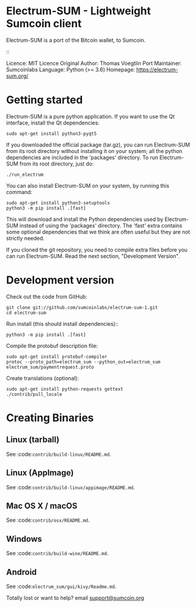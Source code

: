 Electrum-SUM - Lightweight Sumcoin client
=========================================

Electrum-SUM is a port of the Bitcoin wallet, to Sumcoin.

::

  Licence: MIT Licence
  Original Author: Thomas Voegtlin
  Port Maintainer: Sumcoinlabs
  Language: Python (>= 3.6)
  Homepage: https://electrum-sum.org/


Getting started
===============

Electrum-SUM is a pure python application. If you want to use the
Qt interface, install the Qt dependencies:

```
sudo apt-get install python3-pyqt5
```

If you downloaded the official package (tar.gz), you can run
Electrum-SUM from its root directory without installing it on your
system; all the python dependencies are included in the 'packages'
directory. To run Electrum-SUM from its root directory, just do:

```
./run_electrum
```

You can also install Electrum-SUM on your system, by running this command:

```
sudo apt-get install python3-setuptools
python3 -m pip install .[fast]
```

This will download and install the Python dependencies used by
Electrum-SUM instead of using the 'packages' directory.
The 'fast' extra contains some optional dependencies that we think
are often useful but they are not strictly needed.

If you cloned the git repository, you need to compile extra files
before you can run Electrum-SUM. Read the next section, "Development
Version".


Development version
===================

Check out the code from GitHub:

```
git clone git://github.com/sumcoinlabs/electrum-sum-1.git
cd electrum-sum
```

Run install (this should install dependencies)::

```
python3 -m pip install .[fast]
```

Compile the protobuf description file:

```
sudo apt-get install protobuf-compiler
protoc --proto_path=electrum_sum --python_out=electrum_sum electrum_sum/paymentrequest.proto
```

Create translations (optional):

```
sudo apt-get install python-requests gettext
./contrib/pull_locale
```

Creating Binaries
=================

Linux (tarball)
---------------

See :code:`contrib/build-linux/README.md`.


Linux (AppImage)
----------------

See :code:`contrib/build-linux/appimage/README.md`.


Mac OS X / macOS
----------------

See :code:`contrib/osx/README.md`.


Windows
-------

See :code:`contrib/build-wine/README.md`.


Android
-------

See :code:`electrum_sum/gui/kivy/Readme.md`.


Totally lost or want to help?   email support@sumcoin.org
